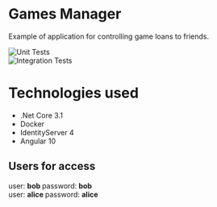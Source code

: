 # Games Manager

Example of application for controlling game loans to friends.

![Unit Tests](https://github.com/rikrdosfreitas/GamesManager/workflows/.NET%20Core/badge.svg)
<br/>
![Integration Tests](https://github.com/rikrdosfreitas/GamesManager/workflows/Integration%20Tests/badge.svg)

# Technologies used

* .Net Core 3.1
* Docker
* IdentityServer 4
* Angular 10

## Users for access

user: <strong> bob </strong> password: <strong> bob </strong>
<br/>
user: <strong> alice </strong> password: <strong> alice </strong>
